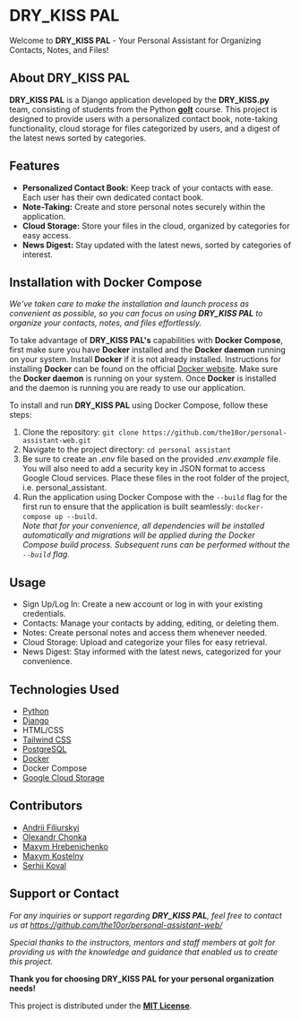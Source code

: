 # DRY_KISS PAL
Welcome to **DRY_KISS PAL** - Your Personal Assistant for Organizing Contacts, Notes, and Files!

## About **DRY_KISS PAL**  
**DRY_KISS PAL** is a Django application developed by the **DRY_KISS.py** team, consisting of students from the Python [**goIt**](https://goit.global/ua/) course. This project is designed to provide users with a personalized contact book, note-taking functionality, cloud storage for files categorized by users, and a digest of the latest news sorted by categories.

## Features
- **Personalized Contact Book:** Keep track of your contacts with ease. Each user has their own dedicated contact book.
- **Note-Taking:** Create and store personal notes securely within the application.
- **Cloud Storage:** Store your files in the cloud, organized by categories for easy access.
- **News Digest:** Stay updated with the latest news, sorted by categories of interest.
## Installation with Docker Compose  

  *We've taken care to make the installation and launch process as convenient as possible, so you can focus on using **DRY_KISS PAL** to organize your contacts, notes, and files effortlessly.*  

To take advantage of **DRY_KISS PAL's** capabilities with **Docker Compose**, first make sure you have **Docker** installed and the **Docker daemon** running on your system.
Install **Docker** if it is not already installed. Instructions for installing **Docker** can be found on the official [Docker website](https://www.docker.com/). 
Make sure the **Docker daemon** is running on your system. Once **Docker** is installed and the daemon is running you are ready to use our application.
  
To install and run **DRY_KISS PAL** using Docker Compose, follow these steps:

1. Clone the repository: `git clone https://github.com/the10or/personal-assistant-web.git`
2. Navigate to the project directory: `cd personal assistant`
3. Be sure to create an *.env* file based on the provided *.env.example* file. You will also need to add a security key in JSON format to access Google Cloud services. Place these files in the root folder of the project, i.e. personal_assistant.  
4. Run the application using Docker Compose with the `--build` flag for the first run to ensure that the application is built seamlessly: `docker-compose up --build`.  
   *Note that for your convenience, all dependencies will be installed automatically and migrations will be applied during the Docker Compose build process. Subsequent runs can be performed without the `--build` flag.*

## Usage
- Sign Up/Log In: Create a new account or log in with your existing credentials.
- Contacts: Manage your contacts by adding, editing, or deleting them.
- Notes: Create personal notes and access them whenever needed.
- Cloud Storage: Upload and categorize your files for easy retrieval.
- News Digest: Stay informed with the latest news, categorized for your convenience.

## Technologies Used
- [Python](https://www.python.org/)
- [Django](https://www.djangoproject.com/)
- HTML/CSS
- [Tailwind CSS](https://tailwindcss.com/)
- [PostgreSQL](https://www.postgresql.org/)
- [Docker](https://www.docker.com/)
- Docker Compose
- [Google Cloud Storage](https://console.cloud.google.com/)


## Contributors
- [Andrii Filiurskyi](https://github.com/filiurskyi)
- [Olexandr Chonka](https://github.com/Chonna86)
- [Maxym Hrebenichenko](https://github.com/greb)
- [Maxym Kostelny](https://github.com/fghdxfvdxfvdf)
- [Serhii Koval](https://github.com/the10or/)

## Support or Contact
*For any inquiries or support regarding **DRY_KISS PAL**, feel free to contact us at https://github.com/the10or/personal-assistant-web/*

*Special thanks to the instructors, mentors and staff members at goIt for providing us with the knowledge and guidance that enabled us to create this project.*  

**Thank you for choosing DRY_KISS PAL for your personal organization needs!**  

This project is distributed under the [**MIT License**](https://opensource.org/license/MIT).




